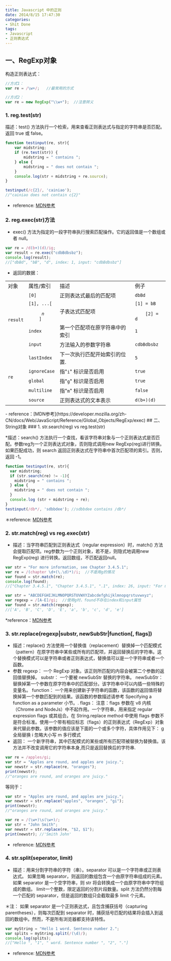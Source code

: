 ```yaml
---
title: Javascript 中的正则
date: 2014/8/15 17:47:30
categories:
- Shit Done
tags:
- Javascript 
- 正则表达式
---
```


## 一、RegExp对象

构造正则表达式：

``` javascript
//方式1：
var re = /\w+/;   //最常用的方式

//方式2：
var re = new RegExp("\\w+");  //注意转义
```
### 1. reg.test(str)

描述：test() 方法执行一个检索，用来查看正则表达式与指定的字符串是否匹配。返回 true 或 false。

``` javascript
function testinput(re, str){
    var midstring;
    if (re.test(str)) {
        midstring = " contains ";
    } else {
        midstring = " does not contain ";
    }
    console.log(str + midstring + re.source);
}

testinput(/c{2}/, 'cainiao'); 
//"cainiao does not contain c{2}"
```
- reference: [MDN参考](https://developer.mozilla.org/en-US/docs/Web/JavaScript/Reference/Global_Objects/RegExp/test)

<!-- more -->
### 2. reg.exec(str)方法
- exec() 方法为指定的一段字符串执行搜索匹配操作。它的返回值是一个数组或者 null。

``` javascript
var re = /d(b+)(d)/ig;
var result = re.exec("cdbBdbsbz");
console.log(result); 
//["dbBd", "bB", "d", index: 1, input: "cdbBdbsbz"] 
```
- 返回的数据：

<table class="fullwidth-table">
 <tbody>
  <tr>
   <td class="header">对象</td>
   <td class="header">属性/索引</td>
   <td class="header">描述</td>
   <td class="header">例子</td>
  </tr>
  <tr>
   <td rowspan="4"><code>result</code></td>
   <td><code>[0]</code></td>
   <td>正则表达式最后的匹配项</td>
   <td><code>dbBd</code></td>
  </tr>
  <tr>
   <td><code>[1], ...[
    <i>
     n</i>
    ]</code></td>
   <td>子表达式匹配项</td>
   <td><code>[1] = bB<br>
    [2] = d</code></td>
  </tr>
  <tr>
   <td><code>index</code></td>
   <td>第一个匹配项在原字符串中的索引</td>
   <td><code>1</code></td>
  </tr>
  <tr>
   <td><code>input</code></td>
   <td>方法输入的参数字符串</td>
   <td><code>cdbBdbsbz</code></td>
  </tr>
  <tr>
   <td rowspan="5"><code>re</code></td>
   <td><code>lastIndex</code></td>
   <td>下一次执行匹配开始索引的位置.</td>
   <td><code>5</code></td>
  </tr>
  <tr>
   <td><code>ignoreCase</code></td>
   <td>指"<code>i</code>" 标识是否启用</td>
   <td><code>true</code></td>
  </tr>
  <tr>
   <td><code>global</code></td>
   <td>指"<code>g</code>" 标识是否启用</td>
   <td><code>true</code></td>
  </tr>
  <tr>
   <td><code>multiline</code></td>
   <td>指"<code>m</code>" 标识是否启用</td>
   <td><code>false</code></td>
  </tr>
  <tr>
   <td><code>source</code></td>
   <td>正则表达式的文本表示</td>
   <td><code>d(b+)(d)</code></td>
  </tr>
 </tbody>
</table>
- reference：[MDN参考](https://developer.mozilla.org/zh-CN/docs/Web/JavaScript/Reference/Global_Objects/RegExp/exec)
## 二、String对象
### 1. str.search(reg) vs reg.test(str)

*描述：search() 方法执行一个查找，看该字符串对象与一个正则表达式是否匹配。参数reg为一个正则表达式对象，否则隐式调用new RegExp(reg)进行转换。
如果匹配成功，则 search 返回正则表达式在字符串中首次匹配项的索引。否则，返回 -1。

``` javascript
function testinput(re, str){
  var midstring;
  if (str.search(re) != -1){
    midstring = " contains ";
  } else {
    midstring = " does not contain ";
  }
  console.log (str + midstring + re);
}
testinput(/db*/, 'sdbbdee'); //sdbbdee contains /db*/ 
```

＊reference: [MDN参考](https://developer.mozilla.org/zh-CN/docs/Web/JavaScript/Reference/Global_Objects/String/search)
### 2. str.match(reg)  vs  reg.exec(str)
- 描述：当字符串匹配到正则表达式（regular expression）时，match() 方法会提取匹配项。reg参数为一个正则对象，若不是，则隐式地调用new RegExp(reg) 进行转换。返回数组，不匹配返回null。

``` javascript
var str = "For more information, see Chapter 3.4.5.1";
var re = /(chapter \d+(\.\d)*)/i;  //不是用g的情况
var found = str.match(re);
console.log(found);
//["Chapter 3.4.5.1", "Chapter 3.4.5.1", ".1", index: 26, input: "For more information, see Chapter 3.4.5.1"] 
```

``` javascript
var str = "ABCDEFGHIJKLMNOPQRSTUVWXYZabcdefghijklmnopqrstuvwxyz";
var regexp = /[A-E]/gi;  //使用g时，found不存在index和input属性
var found = str.match(regexp);
//['A', 'B', 'C', 'D', 'E', 'a', 'b', 'c', 'd', 'e']
```

*reference：[MDN参考](https://developer.mozilla.org/zh-CN/docs/Web/JavaScript/Reference/Global_Objects/String/match)
### 3. str.replace(regexp|substr, newSubStr|function[,  flags])
- 描述：replace() 方法使用一个替换值（replacement）替换掉一个匹配模式（pattern）在原字符串中某些或所有的匹配项，并返回替换后的字符串。这个替换模式可以是字符串或者正则表达式，替换值可以是一个字符串或者一个函数。
- 参数
  regexp：
  一个 RegExp 对象。该正则所匹配的内容会被第二个参数的返回值替换掉。
  substr：
  一个要被 newSubStr 替换的字符串。
  newSubStr：
  替换掉第一个参数在原字符串中的匹配部分。该字符串中可以内插一些特殊的变量名。
  function：
  一个用来创建新子字符串的函数，该函数的返回值将替换掉第一个参数匹配到的结果。该函数的参数描述请参考 Specifying a function as a parameter 小节。.
  flags：
  注意：flags 参数在 v8 内核（Chrome and NodeJs）中不起作用。一个字符串，用来指定 regular expression flags 或其组合。在 String.replace method 中使用 flags 参数不是符合标准。使用一个带有相应标志（flags）的正则表达式（RegExp）对象来代替此参数。该参数的值应该是下面的一个或多个字符，具体作用见下：
  g   全局替换
  i   忽略大小写
  m   多行模式
- 返回：
   一个新字符串，其中匹配模式的某些或所有匹配项被替换为替换值。该方法并不改变调用它的字符串本身,而只是返回替换后的字符串.

``` javascript
var re = /apples/gi;
var str = "Apples are round, and apples are juicy.";
var newstr = str.replace(re, "oranges");
print(newstr);
//"oranges are round, and oranges are juicy."
```

等同于：

``` javascript
var str = "Apples are round, and apples are juicy.";
var newstr = str.replace("apples", "oranges", "gi");
print(newstr);
//"oranges are round, and oranges are juicy."
```

``` javascript
var re = /(\w+)\s(\w+)/;
var str = "John Smith";
var newstr = str.replace(re, "$2, $1");
print(newstr); //'Smith John'
```
- reference: [MDN参考](https://developer.mozilla.org/zh-CN/docs/Web/JavaScript/Reference/Global_Objects/String/replace#Specifying_a_string_as_a_parameter)
### 4. str.split(seperator, limit)
- 描述：用来分割字符串的字符（串）。separator 可以是一个字符串或正则表达式。 如果忽略 separator，则返回的数组包含一个由原字符串组成的元素。如果 separator 是一个空字符串，则 str 将会转换成一个由原字符串中字符组成的数组。 limit一个整数，限定返回的分割片段数量。split 方法仍然分割每一个匹配的 separator，但是返回的数组只会截取最多 limit 个元素。

＊注： 如果 separator 是一个正则表达式，且包含捕获括号（capturing parentheses），则每次匹配到 separator 时，捕获括号匹配的结果将会插入到返回的数组中。然而，不是所有浏览器都支持该特性。　

``` javascript
var myString = "Hello 1 word. Sentence number 2.";
var splits = myString.split(/(\d)/);
console.log(splits);
//["Hello ", "1", " word. Sentence number ", "2", "."]
```
- reference: [MDN参考](https://developer.mozilla.org/en-US/docs/Web/JavaScript/Reference/Global_Objects/String/split)
